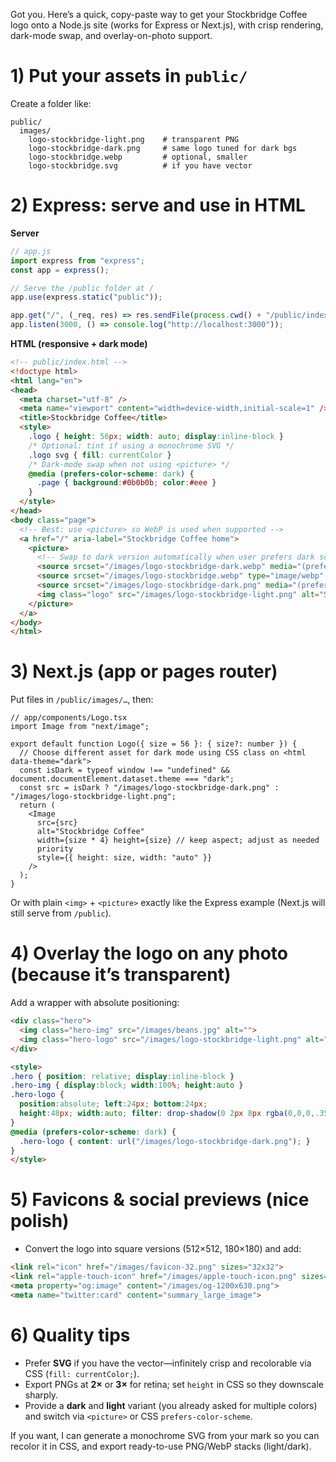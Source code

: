 Got you. Here’s a quick, copy-paste way to get your Stockbridge Coffee logo onto a Node.js site (works for Express or Next.js), with crisp rendering, dark-mode swap, and overlay-on-photo support.

# 1) Put your assets in `public/`

Create a folder like:

```
public/
  images/
    logo-stockbridge-light.png    # transparent PNG
    logo-stockbridge-dark.png     # same logo tuned for dark bgs
    logo-stockbridge.webp         # optional, smaller
    logo-stockbridge.svg          # if you have vector
```

# 2) Express: serve and use in HTML

**Server**

```js
// app.js
import express from "express";
const app = express();

// Serve the /public folder at /
app.use(express.static("public"));

app.get("/", (_req, res) => res.sendFile(process.cwd() + "/public/index.html"));
app.listen(3000, () => console.log("http://localhost:3000"));
```

**HTML (responsive + dark mode)**

```html
<!-- public/index.html -->
<!doctype html>
<html lang="en">
<head>
  <meta charset="utf-8" />
  <meta name="viewport" content="width=device-width,initial-scale=1" />
  <title>Stockbridge Coffee</title>
  <style>
    .logo { height: 56px; width: auto; display:inline-block }
    /* Optional: tint if using a monochrome SVG */
    .logo svg { fill: currentColor }
    /* Dark-mode swap when not using <picture> */
    @media (prefers-color-scheme: dark) {
      .page { background:#0b0b0b; color:#eee }
    }
  </style>
</head>
<body class="page">
  <!-- Best: use <picture> so WebP is used when supported -->
  <a href="/" aria-label="Stockbridge Coffee home">
    <picture>
      <!-- Swap to dark version automatically when user prefers dark scheme -->
      <source srcset="/images/logo-stockbridge-dark.webp" media="(prefers-color-scheme: dark)" type="image/webp" />
      <source srcset="/images/logo-stockbridge.webp" type="image/webp" />
      <source srcset="/images/logo-stockbridge-dark.png" media="(prefers-color-scheme: dark)" />
      <img class="logo" src="/images/logo-stockbridge-light.png" alt="Stockbridge Coffee" loading="eager" fetchpriority="high" />
    </picture>
  </a>
</body>
</html>
```

# 3) Next.js (app or pages router)

Put files in `/public/images/…`, then:

```tsx
// app/components/Logo.tsx
import Image from "next/image";

export default function Logo({ size = 56 }: { size?: number }) {
  // Choose different asset for dark mode using CSS class on <html data-theme="dark">
  const isDark = typeof window !== "undefined" && document.documentElement.dataset.theme === "dark";
  const src = isDark ? "/images/logo-stockbridge-dark.png" : "/images/logo-stockbridge-light.png";
  return (
    <Image
      src={src}
      alt="Stockbridge Coffee"
      width={size * 4} height={size} // keep aspect; adjust as needed
      priority
      style={{ height: size, width: "auto" }}
    />
  );
}
```

Or with plain `<img>` + `<picture>` exactly like the Express example (Next.js will still serve from `/public`).

# 4) Overlay the logo on any photo (because it’s transparent)

Add a wrapper with absolute positioning:

```html
<div class="hero">
  <img class="hero-img" src="/images/beans.jpg" alt="">
  <img class="hero-logo" src="/images/logo-stockbridge-light.png" alt="Stockbridge Coffee">
</div>

<style>
.hero { position: relative; display:inline-block }
.hero-img { display:block; width:100%; height:auto }
.hero-logo {
  position:absolute; left:24px; bottom:24px;
  height:48px; width:auto; filter: drop-shadow(0 2px 8px rgba(0,0,0,.35));
}
@media (prefers-color-scheme: dark) {
  .hero-logo { content: url("/images/logo-stockbridge-dark.png"); }
}
</style>
```

# 5) Favicons & social previews (nice polish)

* Convert the logo into square versions (512×512, 180×180) and add:

```html
<link rel="icon" href="/images/favicon-32.png" sizes="32x32">
<link rel="apple-touch-icon" href="/images/apple-touch-icon.png" sizes="180x180">
<meta property="og:image" content="/images/og-1200x630.png">
<meta name="twitter:card" content="summary_large_image">
```

# 6) Quality tips

* Prefer **SVG** if you have the vector—infinitely crisp and recolorable via CSS (`fill: currentColor;`).
* Export PNGs at **2×** or **3×** for retina; set `height` in CSS so they downscale sharply.
* Provide a **dark** and **light** variant (you already asked for multiple colors) and switch via `<picture>` or CSS `prefers-color-scheme`.

If you want, I can generate a monochrome SVG from your mark so you can recolor it in CSS, and export ready-to-use PNG/WebP stacks (light/dark).
